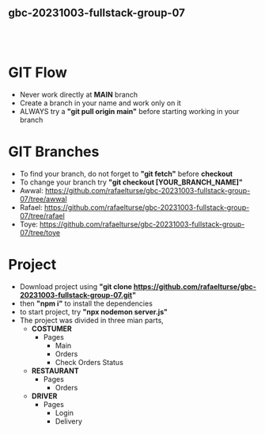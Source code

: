 ## gbc-20231003-fullstack-group-07

<br>
<br>

# GIT Flow
- Never work directly at **MAIN** branch
- Create a branch in your name and work only on it
- ALWAYS try a **"git pull origin main"** before starting working in your branch

# GIT Branches
- To find your branch, do not forget to **"git fetch"** before **checkout**
- To change your branch try **"git checkout [YOUR_BRANCH_NAME]"**
- Awwal: https://github.com/rafaelturse/gbc-20231003-fullstack-group-07/tree/awwal
- Rafael: https://github.com/rafaelturse/gbc-20231003-fullstack-group-07/tree/rafael
- Toye: https://github.com/rafaelturse/gbc-20231003-fullstack-group-07/tree/toye

# Project
- Download project using **"git clone https://github.com/rafaelturse/gbc-20231003-fullstack-group-07.git"**
- then **"npm i"** to install the dependencies
- to start project, try **"npx nodemon server.js"**
- The project was divided in three mian parts,
  - **COSTUMER**
    - Pages
      - Main
      - Orders
      - Check Orders Status
  - **RESTAURANT**
    - Pages
      - Orders
  - **DRIVER**
    - Pages
      - Login
      - Delivery
